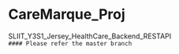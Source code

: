# CareMarque_Proj
SLIIT_Y3S1_Jersey_HealthCare_Backend_RESTAPI </br>
```#### Please refer the master branch```
